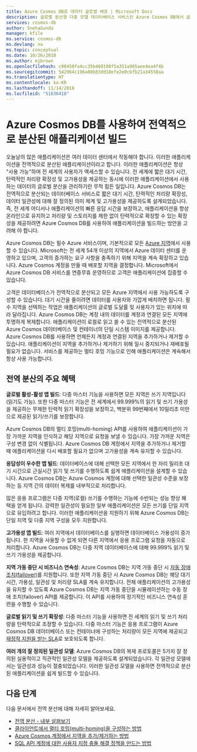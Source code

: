```yaml
---
title: Azure Cosmos DB로 데이터 글로벌 배포 | Microsoft Docs
description: 글로벌 분산형 다중 모델 데이터베이스 서비스인 Azure Cosmos DB에서 글로벌 데이터베이스를 사용한 전 세계적 지역 복제, 다중 마스터, 장애 조치(Failover) 및 데이터 복구에 대해 알아봅니다.
services: cosmos-db
author: SnehaGunda
manager: kfile
ms.service: cosmos-db
ms.devlang: na
ms.topic: conceptual
ms.date: 10/26/2018
ms.author: mjbrown
ms.openlocfilehash: c90450fa4cc35b460198f5a351a965aee4ea4f4b
ms.sourcegitcommit: 542964c196a08b83dd18efe2e0cbfb21a34558aa
ms.translationtype: HT
ms.contentlocale: ko-KR
ms.lasthandoff: 11/14/2018
ms.locfileid: "51636418"
---
```

# <a name="build-globally-distributed-applications-with-azure-cosmos-db"></a>Azure Cosmos DB를 사용하여 전역적으로 분산된 애플리케이션 빌드

오늘날의 많은 애플리케이션은 여러 데이터 센터에서 작동해야 합니다. 이러한 애플리케이션을 전역적으로 분산된 애플리케이션이라고 합니다. 이러한 애플리케이션은 항상 "사용 가능"하며 전 세계의 사용자가 액세스할 수 있습니다. 전 세계에 짧은 대기 시간, 탄력적인 처리량 확장성 및 고가용성을 제공하는 동시에 이러한 애플리케이션에서 사용하는 데이터의 글로벌 분산을 관리하기란 무척 힘든 일입니다. Azure Cosmos DB는 전역적으로 분산되는 데이터베이스 서비스로 짧은 대기 시간, 탄력적인 처리량 확장성, 데이터 일관성에 대해 잘 정의된 의미 체계 및 고가용성을 제공하도록 설계되었습니다. 즉, 전 세계 어디서나 애플리케이션의 빠른 응답 시간을 보장하고, 애플리케이션을 항상 온라인으로 유지하고 처리량 및 스토리지를 제한 없이 탄력적으로 확장할 수 있는 확장성을 제공하려면 Azure Cosmos DB를 사용하여 애플리케이션을 빌드하는 방안을 고려해 야 합니다.

Azure Cosmos DB는 필수 Azure 서비스이며, 기본적으로 모든 [Azure 지역](https://azure.microsoft.com/global-infrastructure/regions/)에서 사용할 수 있습니다. Microsoft는 전 세계 54개 이상의 지역에서 Azure 데이터 센터를 운영하고 있으며, 고객의 증가하는 요구 사항을 충족하기 위해 지역을 계속 확장하고 있습니다. Azure Cosmos 계정을 만들 때 배포할 지역을 결정합니다. Microsoft에서 Azure Cosmos DB 서비스를 연중무휴 운영하므로 고객은 애플리케이션에 집중할 수 있습니다.

고객은 데이터베이스가 전역적으로 분산되고 모든 Azure 지역에서 사용 가능하도록 구성할 수 있습니다. 대기 시간을 줄이려면 데이터를 사용자와 가깝게 배치하면 됩니다. 필수 지역을 선택하는 작업은 애플리케이션의 글로벌 도달률 및 사용자가 있는 위치에 따라 달라집니다. Azure Cosmos DB는 계정 내의 데이터를 계정과 연결된 모든 지역에 투명하게 복제합니다. 애플리케이션이 로컬로 읽고 쓸 수 있는 전역적으로 분산된 Azure Cosmos 데이터베이스 및 컨테이너의 단일 시스템 이미지를 제공합니다. Azure Cosmos DB를 사용하면 언제든지 계정과 연결된 지역을 추가하거나 제거할 수 있습니다. 애플리케이션이 지역을 추가하거나 제거하기 위해 일시 중지되거나 재배포될 필요가 없습니다. 서비스를 제공하는 멀티 호밍 기능으로 인해 애플리케이션은 계속해서 항상 사용 가능합니다.

## <a name="key-benefits-of-global-distribution"></a>전역 분산의 주요 혜택

**글로벌 활성-활성 앱 빌드**: 다중 마스터 기능을 사용하면 모든 지역은 쓰기 지역입니다(읽기도 가능). 또한 다중 마스터 기능은 전 세계에서 99.999%의 읽기 및 쓰기 가용성을 제공하는 무제한 탄력적 읽기 확장성을 보장하고, 백분위 99번째에서 10밀리초 미만으로 제공된 읽기/쓰기를 보장합니다.  

Azure Cosmos DB의 멀티 호밍(multi-homing) API를 사용하여 애플리케이션이 가장 가까운 지역을 인식하고 해당 지역으로 요청을 보낼 수 있습니다. 가장 가까운 지역은 구성 변경 없이 식별됩니다. Azure Cosmos DB 계정에서 지역을 추가하거나 제거할 때 애플리케이션을 다시 배포할 필요가 없으며 고가용성을 계속 유지할 수 있습니다.

**응답성이 우수한 앱 빌드**: 데이터베이스에 대해 선택한 모든 지역에서 한 자리 밀리초 대기 시간으로 근실시간 읽기 및 쓰기를 수행하도록 쉽게 애플리케이션을 설계할 수 있습니다.  Azure Cosmos DB는 Azure Cosmos 계정에 대해 선택한 일관성 수준을 보장하는 등 지역 간의 데이터 복제를 내부적으로 처리합니다.

많은 응용 프로그램은 다중 지역(로컬) 쓰기를 수행하는 기능에 수반되는 성능 향상 혜택을 얻게 됩니다. 강력한 일관성이 필요한 일부 애플리케이션은 모든 쓰기를 단일 지역으로 유입하려고 합니다. 이러한 애플리케이션을 지원하기 위해 Azure Cosmos DB는 단일 지역 및 다중 지역 구성을 모두 지원합니다.

**고가용성 앱 빌드**: 여러 지역에서 데이터베이스를 실행하면 데이터베이스 가용성이 증가됩니다. 한 지역을 사용할 수 없게 되면 다른 지역에서 응용 프로그램 요청을 자동으로 처리합니다. Azure Cosmos DB는 다중 지역 데이터베이스에 대해 99.999% 읽기 및 쓰기 가용성을 제공합니다.

**지역 가동 중단 시 비즈니스 연속성**: Azure Cosmos DB는 지역 가동 중단 시 [자동 장애 조치(failover)](how-to-manage-database-account.md#automatic-failover)를 지원합니다. 또한 지역 가동 중단 시 Azure Cosmos DB는 해당 대기 시간, 가용성, 일관성 및 처리량 SLA를 계속 유지합니다. 전체 애플리케이션의 고가용성을 유지할 수 있도록 Azure Cosmos DB는 지역 가동 중단을 시뮬레이션하는 수동 장애 조치(failover) API를 제공합니다. 이 API를 사용하여 정기적인 비즈니스 연속성 훈련을 수행할 수 있습니다.

**글로벌 읽기 및 쓰기 확장성**: 다중 마스터 기능을 사용하면 전 세계의 읽기 및 쓰기 처리량을 탄력적으로 조정할 수 있습니다. 다중 마스터 기능은 응용 프로그램이 Azure Cosmos DB 데이터베이스 또는 컨테이너에 구성하는 처리량이 모든 지역에 제공되고 [재정적 지원을 받는 SLA](https://aka.ms/acdbsla)로 보호되도록 합니다.

**여러 개의 잘 정의된 일관성 모델**: Azure Cosmos DB의 복제 프로토콜은 5가지 잘 정의된 실용적이고 직관적인 일관성 모델을 제공하도록 설계되었습니다. 각 일관성 모델에서는 일관성과 성능이 절충되었습니다. 이러한 일관성 모델을 사용하면 전역적으로 분산된 애플리케이션을 쉽게 빌드할 수 있습니다.

## <a id="Next Steps"></a>다음 단계

다음 문서에서 전역 분산에 대해 자세히 알아보세요.

* [전역 분산 - 내부 살펴보기](global-dist-under-the-hood.md)
* [클라이언트에서 멀티 호밍(multi-homing)을 구성하는 방법](how-to-manage-database-account.md#configure-clients-for-multi-homing)
* [Azure Cosmos 계정에서 지역을 추가/제거하는 방법](how-to-manage-database-account.md#addremove-regions-from-your-database-account)
* [SQL API 계정에 대한 사용자 지정 충돌 해결 정책을 만드는 방법](how-to-manage-conflicts.md#create-a-custom-conflict-resolution-policy)